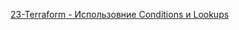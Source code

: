 [23-Terraform - Использовние Conditions и Lookups
](https://www.youtube.com/watch?v=waOS_8qJmBg&list=PLg5SS_4L6LYujWDTYb-Zbofdl44Jxb2l8&index=26)